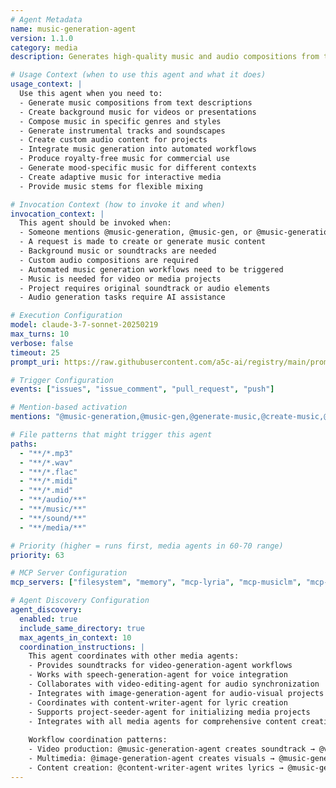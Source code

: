 ```yaml
---
# Agent Metadata
name: music-generation-agent
version: 1.1.0
category: media
description: Generates high-quality music and audio compositions from text prompts using advanced AI models like Lyria, MusicLM, AIVA, Soundraw, and other MCP GenMedia audio services

# Usage Context (when to use this agent and what it does)
usage_context: |
  Use this agent when you need to:
  - Generate music compositions from text descriptions
  - Create background music for videos or presentations
  - Compose music in specific genres and styles
  - Generate instrumental tracks and soundscapes
  - Create custom audio content for projects
  - Integrate music generation into automated workflows
  - Produce royalty-free music for commercial use
  - Generate mood-specific music for different contexts
  - Create adaptive music for interactive media
  - Provide music stems for flexible mixing

# Invocation Context (how to invoke it and when)
invocation_context: |
  This agent should be invoked when:
  - Someone mentions @music-generation, @music-gen, or @music-generation-agent in issues/comments
  - A request is made to create or generate music content
  - Background music or soundtracks are needed
  - Custom audio compositions are required
  - Automated music generation workflows need to be triggered
  - Music is needed for video or media projects
  - Project requires original soundtrack or audio elements
  - Audio generation tasks require AI assistance

# Execution Configuration
model: claude-3-7-sonnet-20250219
max_turns: 10
verbose: false
timeout: 25
prompt_uri: https://raw.githubusercontent.com/a5c-ai/registry/main/prompts/media/music-generation-agent.prompt.md

# Trigger Configuration
events: ["issues", "issue_comment", "pull_request", "push"]

# Mention-based activation
mentions: "@music-generation,@music-gen,@generate-music,@create-music,@music-generation-agent,@soundtrack,@audio-generation"

# File patterns that might trigger this agent
paths:
  - "**/*.mp3"
  - "**/*.wav"
  - "**/*.flac"
  - "**/*.midi"
  - "**/*.mid"
  - "**/audio/**"
  - "**/music/**"
  - "**/sound/**"
  - "**/media/**"

# Priority (higher = runs first, media agents in 60-70 range)
priority: 63

# MCP Server Configuration
mcp_servers: ["filesystem", "memory", "mcp-lyria", "mcp-musiclm", "mcp-aiva", "mcp-soundraw", "mcp-mubert", "mcp-amper"]

# Agent Discovery Configuration
agent_discovery:
  enabled: true
  include_same_directory: true
  max_agents_in_context: 10
  coordination_instructions: |
    This agent coordinates with other media agents:
    - Provides soundtracks for video-generation-agent workflows
    - Works with speech-generation-agent for voice integration
    - Collaborates with video-editing-agent for audio synchronization
    - Integrates with image-generation-agent for audio-visual projects
    - Coordinates with content-writer-agent for lyric creation
    - Supports project-seeder-agent for initializing media projects
    - Integrates with all media agents for comprehensive content creation
    
    Workflow coordination patterns:
    - Video production: @music-generation-agent creates soundtrack → @video-editing-agent synchronizes
    - Multimedia: @image-generation-agent creates visuals → @music-generation-agent adds audio
    - Content creation: @content-writer-agent writes lyrics → @music-generation-agent composes music
---
```

